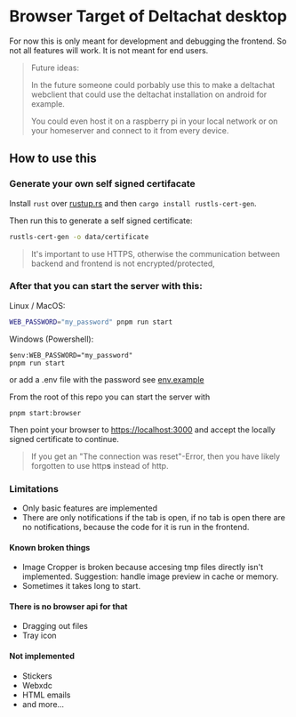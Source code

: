 # Browser Target of Deltachat desktop

For now this is only meant for development and debugging the frontend.
So not all features will work. It is not meant for end users.

> Future ideas:
>
> In the future someone could porbably use this to make a deltachat webclient that could use the deltachat installation on android for example.
>
> You could even host it on a raspberry pi in your local network or on your homeserver and connect to it from every device.

## How to use this

### Generate your own self signed certifacate

Install `rust` over [rustup.rs](https://rustup.rs) and then `cargo install rustls-cert-gen`.

Then run this to generate a self signed certificate:

```sh
rustls-cert-gen -o data/certificate
```

> It's important to use HTTPS, otherwise the communication between backend and frontend is not encrypted/protected,

### After that you can start the server with this:

Linux / MacOS:

```sh
WEB_PASSWORD="my_password" pnpm run start
```

Windows (Powershell):

```pwsh
$env:WEB_PASSWORD="my_password"
pnpm run start
```
or add a .env file with the password see [env.example](.env.example)

From the root of this repo you can start the server with

`pnpm start:browser`

Then point your browser to <https://localhost:3000> and accept the locally signed certificate to continue.

> If you get an "The connection was reset"-Error, then you have likely forgotten to use http**s** instead of http.

### Limitations

- Only basic features are implemented
- There are only notifications if the tab is open, if no tab is open there are no notifications, because the code for it is run in the frontend.

#### Known broken things

- Image Cropper is broken because accesing tmp files directly isn't implemented. Suggestion: handle image preview in cache or memory.
- Sometimes it takes long to start.

#### There is no browser api for that

- Dragging out files
- Tray icon

#### Not implemented

- Stickers
- Webxdc
- HTML emails
- and more...
